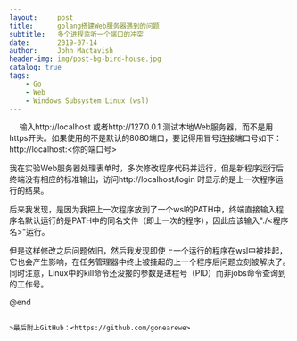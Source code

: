 ```yaml
---
layout:     post
title:      golang搭建Web服务器遇到的问题
subtitle:   多个进程监听一个端口的冲突
date:       2019-07-14
author:     John Mactavish
header-img: img/post-bg-bird-house.jpg
catalog: true
tags:
    - Go
    - Web
    - Windows Subsystem Linux (wsl)
---
```


&emsp; 
输入http://localhost 或者http://127.0.0.1 测试本地Web服务器，而不是用https开头。如果使用的不是默认的8080端口，要记得用冒号连接端口号如下：    
http://localhost:<你的端口号>

我在实验Web服务器处理表单时，多次修改程序代码并运行，但是新程序运行后终端没有相应的标准输出，访问http://localhost/login 时显示的是上一次程序运行的结果。    

后来我发现，是因为我把上一次程序放到了一个wsl的PATH中，终端直接输入程序名默认运行的是PATH中的同名文件（即上一次的程序），因此应该输入"./<程序名>"运行。   

但是这样修改之后问题依旧，然后我发现即使上一个运行的程序在wsl中被挂起，它也会产生影响，在任务管理器中终止被挂起的上一个程序后问题立刻被解决了。同时注意，Linux中的kill命令还没接的参数是进程号（PID）而非jobs命令查询到的工作号。


@end

```

>最后附上GitHub：<https://github.com/gonearewe>

